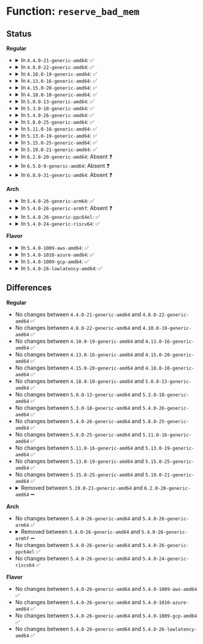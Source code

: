 # Function: <code>reserve_bad_mem</code>

## Status
<b>Regular</b>
<ul>
<li>
<details>
<summary>In <code>4.4.0-21-generic-amd64</code>: ✅</summary>

```c
void reserve_bad_mem(u64 pattern, phys_addr_t start_bad, phys_addr_t end_bad)
```

```json
{
  "name": "reserve_bad_mem",
  "collision_type": "Unique Static",
  "inline_type": "No",
  "funcs": [
    {
      "addr": 18446744071595151690,
      "name": "reserve_bad_mem",
      "external": false,
      "loc": "mm/memtest.c:27",
      "file": "mm/memtest.c",
      "inline": "seen, unknown",
      "caller_inline": [],
      "caller_func": [
        "mm/memtest.c:early_memtest",
        "mm/memtest.c:early_memtest"
      ]
    }
  ],
  "symbols": [
    {
      "addr": 18446744071595151690,
      "name": "reserve_bad_mem",
      "section": ".init.text",
      "bind": "STB_LOCAL",
      "size": 60
    }
  ]
}
```
</details>
</li>
<li>
<details>
<summary>In <code>4.8.0-22-generic-amd64</code>: ✅</summary>

```c
void reserve_bad_mem(u64 pattern, phys_addr_t start_bad, phys_addr_t end_bad)
```

```json
{
  "name": "reserve_bad_mem",
  "collision_type": "Unique Static",
  "inline_type": "No",
  "funcs": [
    {
      "addr": 18446744071595323789,
      "name": "reserve_bad_mem",
      "external": false,
      "loc": "mm/memtest.c:27",
      "file": "mm/memtest.c",
      "inline": "seen, unknown",
      "caller_inline": [],
      "caller_func": [
        "mm/memtest.c:early_memtest",
        "mm/memtest.c:early_memtest"
      ]
    }
  ],
  "symbols": [
    {
      "addr": 18446744071595323789,
      "name": "reserve_bad_mem",
      "section": ".init.text",
      "bind": "STB_LOCAL",
      "size": 60
    }
  ]
}
```
</details>
</li>
<li>
<details>
<summary>In <code>4.10.0-19-generic-amd64</code>: ✅</summary>

```c
void reserve_bad_mem(u64 pattern, phys_addr_t start_bad, phys_addr_t end_bad)
```

```json
{
  "name": "reserve_bad_mem",
  "collision_type": "Unique Static",
  "inline_type": "No",
  "funcs": [
    {
      "addr": 18446744071595571974,
      "name": "reserve_bad_mem",
      "external": false,
      "loc": "mm/memtest.c:27",
      "file": "mm/memtest.c",
      "inline": "seen, unknown",
      "caller_inline": [],
      "caller_func": [
        "mm/memtest.c:early_memtest",
        "mm/memtest.c:early_memtest"
      ]
    }
  ],
  "symbols": [
    {
      "addr": 18446744071595571974,
      "name": "reserve_bad_mem",
      "section": ".init.text",
      "bind": "STB_LOCAL",
      "size": 60
    }
  ]
}
```
</details>
</li>
<li>
<details>
<summary>In <code>4.13.0-16-generic-amd64</code>: ✅</summary>

```c
void reserve_bad_mem(u64 pattern, phys_addr_t start_bad, phys_addr_t end_bad)
```

```json
{
  "name": "reserve_bad_mem",
  "collision_type": "Unique Static",
  "inline_type": "No",
  "funcs": [
    {
      "addr": 18446744071596499653,
      "name": "reserve_bad_mem",
      "external": false,
      "loc": "mm/memtest.c:27",
      "file": "mm/memtest.c",
      "inline": "seen, unknown",
      "caller_inline": [],
      "caller_func": [
        "mm/memtest.c:early_memtest",
        "mm/memtest.c:early_memtest"
      ]
    }
  ],
  "symbols": [
    {
      "addr": 18446744071596499653,
      "name": "reserve_bad_mem",
      "section": ".init.text",
      "bind": "STB_LOCAL",
      "size": 65
    }
  ]
}
```
</details>
</li>
<li>
<details>
<summary>In <code>4.15.0-20-generic-amd64</code>: ✅</summary>

```c
void reserve_bad_mem(u64 pattern, phys_addr_t start_bad, phys_addr_t end_bad)
```

```json
{
  "name": "reserve_bad_mem",
  "collision_type": "Unique Static",
  "inline_type": "No",
  "funcs": [
    {
      "addr": 18446744071602827059,
      "name": "reserve_bad_mem",
      "external": false,
      "loc": "mm/memtest.c:28",
      "file": "mm/memtest.c",
      "inline": "seen, unknown",
      "caller_inline": [],
      "caller_func": [
        "mm/memtest.c:early_memtest",
        "mm/memtest.c:early_memtest"
      ]
    }
  ],
  "symbols": [
    {
      "addr": 18446744071602827059,
      "name": "reserve_bad_mem",
      "section": ".init.text",
      "bind": "STB_LOCAL",
      "size": 65
    }
  ]
}
```
</details>
</li>
<li>
<details>
<summary>In <code>4.18.0-10-generic-amd64</code>: ✅</summary>

```c
void reserve_bad_mem(u64 pattern, phys_addr_t start_bad, phys_addr_t end_bad)
```

```json
{
  "name": "reserve_bad_mem",
  "collision_type": "Unique Static",
  "inline_type": "No",
  "funcs": [
    {
      "addr": 18446744071603000426,
      "name": "reserve_bad_mem",
      "external": false,
      "loc": "mm/memtest.c:28",
      "file": "mm/memtest.c",
      "inline": "seen, unknown",
      "caller_inline": [],
      "caller_func": [
        "mm/memtest.c:early_memtest",
        "mm/memtest.c:early_memtest"
      ]
    }
  ],
  "symbols": [
    {
      "addr": 18446744071603000426,
      "name": "reserve_bad_mem",
      "section": ".init.text",
      "bind": "STB_LOCAL",
      "size": 65
    }
  ]
}
```
</details>
</li>
<li>
<details>
<summary>In <code>5.0.0-13-generic-amd64</code>: ✅</summary>

```c
void reserve_bad_mem(u64 pattern, phys_addr_t start_bad, phys_addr_t end_bad)
```

```json
{
  "name": "reserve_bad_mem",
  "collision_type": "Unique Static",
  "inline_type": "No",
  "funcs": [
    {
      "addr": 18446744071604799244,
      "name": "reserve_bad_mem",
      "external": false,
      "loc": "mm/memtest.c:28",
      "file": "mm/memtest.c",
      "inline": "seen, unknown",
      "caller_inline": [],
      "caller_func": [
        "mm/memtest.c:early_memtest",
        "mm/memtest.c:early_memtest"
      ]
    }
  ],
  "symbols": [
    {
      "addr": 18446744071604799244,
      "name": "reserve_bad_mem",
      "section": ".init.text",
      "bind": "STB_LOCAL",
      "size": 65
    }
  ]
}
```
</details>
</li>
<li>
<details>
<summary>In <code>5.3.0-18-generic-amd64</code>: ✅</summary>

```c
void reserve_bad_mem(u64 pattern, phys_addr_t start_bad, phys_addr_t end_bad)
```

```json
{
  "name": "reserve_bad_mem",
  "collision_type": "Unique Static",
  "inline_type": "No",
  "funcs": [
    {
      "addr": 18446744071604902539,
      "name": "reserve_bad_mem",
      "external": false,
      "loc": "mm/memtest.c:28",
      "file": "mm/memtest.c",
      "inline": "seen, unknown",
      "caller_inline": [],
      "caller_func": [
        "mm/memtest.c:early_memtest",
        "mm/memtest.c:early_memtest"
      ]
    }
  ],
  "symbols": [
    {
      "addr": 18446744071604902539,
      "name": "reserve_bad_mem",
      "section": ".init.text",
      "bind": "STB_LOCAL",
      "size": 65
    }
  ]
}
```
</details>
</li>
<li>
<details>
<summary>In <code>5.4.0-26-generic-amd64</code>: ✅</summary>

```c
void reserve_bad_mem(u64 pattern, phys_addr_t start_bad, phys_addr_t end_bad)
```

```json
{
  "name": "reserve_bad_mem",
  "collision_type": "Unique Static",
  "inline_type": "No",
  "funcs": [
    {
      "addr": 18446744071604936498,
      "name": "reserve_bad_mem",
      "external": false,
      "loc": "mm/memtest.c:28",
      "file": "mm/memtest.c",
      "inline": "seen, unknown",
      "caller_inline": [],
      "caller_func": [
        "mm/memtest.c:early_memtest",
        "mm/memtest.c:early_memtest"
      ]
    }
  ],
  "symbols": [
    {
      "addr": 18446744071604936498,
      "name": "reserve_bad_mem",
      "section": ".init.text",
      "bind": "STB_LOCAL",
      "size": 65
    }
  ]
}
```
</details>
</li>
<li>
<details>
<summary>In <code>5.8.0-25-generic-amd64</code>: ✅</summary>

```c
void reserve_bad_mem(u64 pattern, phys_addr_t start_bad, phys_addr_t end_bad)
```

```json
{
  "name": "reserve_bad_mem",
  "collision_type": "Unique Static",
  "inline_type": "No",
  "funcs": [
    {
      "addr": 18446744071609250728,
      "name": "reserve_bad_mem",
      "external": false,
      "loc": "mm/memtest.c:28",
      "file": "mm/memtest.c",
      "inline": "seen, unknown",
      "caller_inline": [],
      "caller_func": [
        "mm/memtest.c:do_one_pass",
        "mm/memtest.c:do_one_pass"
      ]
    }
  ],
  "symbols": [
    {
      "addr": 18446744071609250728,
      "name": "reserve_bad_mem",
      "section": ".init.text",
      "bind": "STB_LOCAL",
      "size": 65
    }
  ]
}
```
</details>
</li>
<li>
<details>
<summary>In <code>5.11.0-16-generic-amd64</code>: ✅</summary>

```c
void reserve_bad_mem(u64 pattern, phys_addr_t start_bad, phys_addr_t end_bad)
```

```json
{
  "name": "reserve_bad_mem",
  "collision_type": "Unique Static",
  "inline_type": "No",
  "funcs": [
    {
      "addr": 18446744071612317012,
      "name": "reserve_bad_mem",
      "external": false,
      "loc": "mm/memtest.c:28",
      "file": "mm/memtest.c",
      "inline": "seen, unknown",
      "caller_inline": [],
      "caller_func": [
        "mm/memtest.c:do_one_pass",
        "mm/memtest.c:do_one_pass"
      ]
    }
  ],
  "symbols": [
    {
      "addr": 18446744071612317012,
      "name": "reserve_bad_mem",
      "section": ".init.text",
      "bind": "STB_LOCAL",
      "size": 65
    }
  ]
}
```
</details>
</li>
<li>
<details>
<summary>In <code>5.13.0-19-generic-amd64</code>: ✅</summary>

```c
void reserve_bad_mem(u64 pattern, phys_addr_t start_bad, phys_addr_t end_bad)
```

```json
{
  "name": "reserve_bad_mem",
  "collision_type": "Unique Static",
  "inline_type": "No",
  "funcs": [
    {
      "addr": 18446744071614457269,
      "name": "reserve_bad_mem",
      "external": false,
      "loc": "mm/memtest.c:28",
      "file": "mm/memtest.c",
      "inline": "seen, unknown",
      "caller_inline": [],
      "caller_func": [
        "mm/memtest.c:do_one_pass",
        "mm/memtest.c:do_one_pass"
      ]
    }
  ],
  "symbols": [
    {
      "addr": 18446744071614457269,
      "name": "reserve_bad_mem",
      "section": ".init.text",
      "bind": "STB_LOCAL",
      "size": 65
    }
  ]
}
```
</details>
</li>
<li>
<details>
<summary>In <code>5.15.0-25-generic-amd64</code>: ✅</summary>

```c
void reserve_bad_mem(u64 pattern, phys_addr_t start_bad, phys_addr_t end_bad)
```

```json
{
  "name": "reserve_bad_mem",
  "collision_type": "Unique Static",
  "inline_type": "No",
  "funcs": [
    {
      "addr": 18446744071615402058,
      "name": "reserve_bad_mem",
      "external": false,
      "loc": "mm/memtest.c:28",
      "file": "mm/memtest.c",
      "inline": "seen, unknown",
      "caller_inline": [],
      "caller_func": [
        "mm/memtest.c:do_one_pass",
        "mm/memtest.c:do_one_pass"
      ]
    }
  ],
  "symbols": [
    {
      "addr": 18446744071615402058,
      "name": "reserve_bad_mem",
      "section": ".init.text",
      "bind": "STB_LOCAL",
      "size": 65
    }
  ]
}
```
</details>
</li>
<li>
<details>
<summary>In <code>5.19.0-21-generic-amd64</code>: ✅</summary>

```c
void reserve_bad_mem(u64 pattern, phys_addr_t start_bad, phys_addr_t end_bad)
```

```json
{
  "name": "reserve_bad_mem",
  "collision_type": "Unique Static",
  "inline_type": "No",
  "funcs": [
    {
      "addr": 18446744071617194027,
      "name": "reserve_bad_mem",
      "external": false,
      "loc": "mm/memtest.c:28",
      "file": "mm/memtest.c",
      "inline": "seen, unknown",
      "caller_inline": [],
      "caller_func": [
        "mm/memtest.c:do_one_pass",
        "mm/memtest.c:do_one_pass"
      ]
    }
  ],
  "symbols": [
    {
      "addr": 18446744071617194027,
      "name": "reserve_bad_mem",
      "section": ".init.text",
      "bind": "STB_LOCAL",
      "size": 79
    }
  ]
}
```
</details>
</li>
<li>
<details>
<summary>In <code>6.2.0-20-generic-amd64</code>: Absent ❓</summary>

```json
{
  "name": "reserve_bad_mem",
  "collision_type": "Unique Static",
  "inline_type": "Full",
  "funcs": [
    {
      "addr": 18446744071627892625,
      "name": "reserve_bad_mem",
      "external": false,
      "loc": "mm/memtest.c:28",
      "file": "mm/memtest.c",
      "inline": "not declared, inlined",
      "caller_inline": [
        "mm/memtest.c:early_memtest",
        "mm/memtest.c:early_memtest"
      ],
      "caller_func": []
    }
  ],
  "symbols": []
}
```
</details>
</li>
<li>
<details>
<summary>In <code>6.5.0-9-generic-amd64</code>: Absent ❓</summary>

```json
{
  "name": "reserve_bad_mem",
  "collision_type": "Unique Static",
  "inline_type": "Full",
  "funcs": [
    {
      "addr": 18446744071619655505,
      "name": "reserve_bad_mem",
      "external": false,
      "loc": "mm/memtest.c:31",
      "file": "mm/memtest.c",
      "inline": "not declared, inlined",
      "caller_inline": [
        "mm/memtest.c:early_memtest",
        "mm/memtest.c:early_memtest"
      ],
      "caller_func": []
    }
  ],
  "symbols": []
}
```
</details>
</li>
<li>
<details>
<summary>In <code>6.8.0-31-generic-amd64</code>: Absent ❓</summary>

```json
{
  "name": "reserve_bad_mem",
  "collision_type": "Unique Static",
  "inline_type": "Full",
  "funcs": [
    {
      "addr": 18446744071621960641,
      "name": "reserve_bad_mem",
      "external": false,
      "loc": "mm/memtest.c:32",
      "file": "mm/memtest.c",
      "inline": "not declared, inlined",
      "caller_inline": [
        "mm/memtest.c:early_memtest",
        "mm/memtest.c:early_memtest"
      ],
      "caller_func": []
    }
  ],
  "symbols": []
}
```
</details>
</li>
</ul>
<b>Arch</b>
<ul>
<li>
<details>
<summary>In <code>5.4.0-26-generic-arm64</code>: ✅</summary>

```c
void reserve_bad_mem(u64 pattern, phys_addr_t start_bad, phys_addr_t end_bad)
```

```json
{
  "name": "reserve_bad_mem",
  "collision_type": "Unique Static",
  "inline_type": "No",
  "funcs": [
    {
      "addr": 18446603336510976172,
      "name": "reserve_bad_mem",
      "external": false,
      "loc": "mm/memtest.c:28",
      "file": "mm/memtest.c",
      "inline": "seen, unknown",
      "caller_inline": [],
      "caller_func": [
        "mm/memtest.c:early_memtest",
        "mm/memtest.c:early_memtest"
      ]
    }
  ],
  "symbols": [
    {
      "addr": 18446603336510976172,
      "name": "reserve_bad_mem",
      "section": ".init.text",
      "bind": "STB_LOCAL",
      "size": 84
    }
  ]
}
```
</details>
</li>
<li>
<details>
<summary>In <code>5.4.0-26-generic-armhf</code>: Absent ❓</summary>

```json
{
  "name": "reserve_bad_mem",
  "collision_type": "Unique Static",
  "inline_type": "Full",
  "funcs": [
    {
      "addr": 3243458200,
      "name": "reserve_bad_mem",
      "external": false,
      "loc": "mm/memtest.c:28",
      "file": "mm/memtest.c",
      "inline": "not declared, inlined",
      "caller_inline": [
        "mm/memtest.c:early_memtest",
        "mm/memtest.c:early_memtest"
      ],
      "caller_func": []
    }
  ],
  "symbols": []
}
```
</details>
</li>
<li>
<details>
<summary>In <code>5.4.0-26-generic-ppc64el</code>: ✅</summary>

```c
void reserve_bad_mem(u64 pattern, phys_addr_t start_bad, phys_addr_t end_bad)
```

```json
{
  "name": "reserve_bad_mem",
  "collision_type": "Unique Static",
  "inline_type": "No",
  "funcs": [
    {
      "addr": 13835058055302632992,
      "name": "reserve_bad_mem",
      "external": false,
      "loc": "mm/memtest.c:28",
      "file": "mm/memtest.c",
      "inline": "seen, unknown",
      "caller_inline": [],
      "caller_func": [
        "mm/memtest.c:early_memtest",
        "mm/memtest.c:early_memtest"
      ]
    }
  ],
  "symbols": [
    {
      "addr": 13835058055302632992,
      "name": "reserve_bad_mem",
      "section": ".init.text",
      "bind": "STB_LOCAL",
      "size": 136
    }
  ]
}
```
</details>
</li>
<li>
<details>
<summary>In <code>5.4.0-24-generic-riscv64</code>: ✅</summary>

```c
void reserve_bad_mem(u64 pattern, phys_addr_t start_bad, phys_addr_t end_bad)
```

```json
{
  "name": "reserve_bad_mem",
  "collision_type": "Unique Static",
  "inline_type": "No",
  "funcs": [
    {
      "addr": 18446743936270700754,
      "name": "reserve_bad_mem",
      "external": false,
      "loc": "mm/memtest.c:28",
      "file": "mm/memtest.c",
      "inline": "seen, unknown",
      "caller_inline": [],
      "caller_func": [
        "mm/memtest.c:early_memtest",
        "mm/memtest.c:early_memtest"
      ]
    }
  ],
  "symbols": [
    {
      "addr": 18446743936270700754,
      "name": "reserve_bad_mem",
      "section": ".init.text",
      "bind": "STB_LOCAL",
      "size": 94
    }
  ]
}
```
</details>
</li>
</ul>
<b>Flavor</b>
<ul>
<li>
<details>
<summary>In <code>5.4.0-1009-aws-amd64</code>: ✅</summary>

```c
void reserve_bad_mem(u64 pattern, phys_addr_t start_bad, phys_addr_t end_bad)
```

```json
{
  "name": "reserve_bad_mem",
  "collision_type": "Unique Static",
  "inline_type": "No",
  "funcs": [
    {
      "addr": 18446744071604841958,
      "name": "reserve_bad_mem",
      "external": false,
      "loc": "mm/memtest.c:28",
      "file": "mm/memtest.c",
      "inline": "seen, unknown",
      "caller_inline": [],
      "caller_func": [
        "mm/memtest.c:early_memtest",
        "mm/memtest.c:early_memtest"
      ]
    }
  ],
  "symbols": [
    {
      "addr": 18446744071604841958,
      "name": "reserve_bad_mem",
      "section": ".init.text",
      "bind": "STB_LOCAL",
      "size": 65
    }
  ]
}
```
</details>
</li>
<li>
<details>
<summary>In <code>5.4.0-1010-azure-amd64</code>: ✅</summary>

```c
void reserve_bad_mem(u64 pattern, phys_addr_t start_bad, phys_addr_t end_bad)
```

```json
{
  "name": "reserve_bad_mem",
  "collision_type": "Unique Static",
  "inline_type": "No",
  "funcs": [
    {
      "addr": 18446744071604811019,
      "name": "reserve_bad_mem",
      "external": false,
      "loc": "mm/memtest.c:28",
      "file": "mm/memtest.c",
      "inline": "seen, unknown",
      "caller_inline": [],
      "caller_func": [
        "mm/memtest.c:early_memtest",
        "mm/memtest.c:early_memtest"
      ]
    }
  ],
  "symbols": [
    {
      "addr": 18446744071604811019,
      "name": "reserve_bad_mem",
      "section": ".init.text",
      "bind": "STB_LOCAL",
      "size": 65
    }
  ]
}
```
</details>
</li>
<li>
<details>
<summary>In <code>5.4.0-1009-gcp-amd64</code>: ✅</summary>

```c
void reserve_bad_mem(u64 pattern, phys_addr_t start_bad, phys_addr_t end_bad)
```

```json
{
  "name": "reserve_bad_mem",
  "collision_type": "Unique Static",
  "inline_type": "No",
  "funcs": [
    {
      "addr": 18446744071604919142,
      "name": "reserve_bad_mem",
      "external": false,
      "loc": "mm/memtest.c:28",
      "file": "mm/memtest.c",
      "inline": "seen, unknown",
      "caller_inline": [],
      "caller_func": [
        "mm/memtest.c:early_memtest",
        "mm/memtest.c:early_memtest"
      ]
    }
  ],
  "symbols": [
    {
      "addr": 18446744071604919142,
      "name": "reserve_bad_mem",
      "section": ".init.text",
      "bind": "STB_LOCAL",
      "size": 65
    }
  ]
}
```
</details>
</li>
<li>
<details>
<summary>In <code>5.4.0-26-lowlatency-amd64</code>: ✅</summary>

```c
void reserve_bad_mem(u64 pattern, phys_addr_t start_bad, phys_addr_t end_bad)
```

```json
{
  "name": "reserve_bad_mem",
  "collision_type": "Unique Static",
  "inline_type": "No",
  "funcs": [
    {
      "addr": 18446744071604940669,
      "name": "reserve_bad_mem",
      "external": false,
      "loc": "mm/memtest.c:28",
      "file": "mm/memtest.c",
      "inline": "seen, unknown",
      "caller_inline": [],
      "caller_func": [
        "mm/memtest.c:early_memtest",
        "mm/memtest.c:early_memtest"
      ]
    }
  ],
  "symbols": [
    {
      "addr": 18446744071604940669,
      "name": "reserve_bad_mem",
      "section": ".init.text",
      "bind": "STB_LOCAL",
      "size": 65
    }
  ]
}
```
</details>
</li>
</ul>

## Differences
<b>Regular</b>
<ul>
<li>
No changes between <code>4.4.0-21-generic-amd64</code> and <code>4.8.0-22-generic-amd64</code> ✅
</li>
<li>
No changes between <code>4.8.0-22-generic-amd64</code> and <code>4.10.0-19-generic-amd64</code> ✅
</li>
<li>
No changes between <code>4.10.0-19-generic-amd64</code> and <code>4.13.0-16-generic-amd64</code> ✅
</li>
<li>
No changes between <code>4.13.0-16-generic-amd64</code> and <code>4.15.0-20-generic-amd64</code> ✅
</li>
<li>
No changes between <code>4.15.0-20-generic-amd64</code> and <code>4.18.0-10-generic-amd64</code> ✅
</li>
<li>
No changes between <code>4.18.0-10-generic-amd64</code> and <code>5.0.0-13-generic-amd64</code> ✅
</li>
<li>
No changes between <code>5.0.0-13-generic-amd64</code> and <code>5.3.0-18-generic-amd64</code> ✅
</li>
<li>
No changes between <code>5.3.0-18-generic-amd64</code> and <code>5.4.0-26-generic-amd64</code> ✅
</li>
<li>
No changes between <code>5.4.0-26-generic-amd64</code> and <code>5.8.0-25-generic-amd64</code> ✅
</li>
<li>
No changes between <code>5.8.0-25-generic-amd64</code> and <code>5.11.0-16-generic-amd64</code> ✅
</li>
<li>
No changes between <code>5.11.0-16-generic-amd64</code> and <code>5.13.0-19-generic-amd64</code> ✅
</li>
<li>
No changes between <code>5.13.0-19-generic-amd64</code> and <code>5.15.0-25-generic-amd64</code> ✅
</li>
<li>
No changes between <code>5.15.0-25-generic-amd64</code> and <code>5.19.0-21-generic-amd64</code> ✅
</li>
<li>
<details>
<summary>Removed between <code>5.19.0-21-generic-amd64</code> and <code>6.2.0-20-generic-amd64</code> ➖</summary>

```c
void reserve_bad_mem(u64 pattern, phys_addr_t start_bad, phys_addr_t end_bad)
```
</details>
</li>
</ul>
<b>Arch</b>
<ul>
<li>
No changes between <code>5.4.0-26-generic-amd64</code> and <code>5.4.0-26-generic-arm64</code> ✅
</li>
<li>
<details>
<summary>Removed between <code>5.4.0-26-generic-amd64</code> and <code>5.4.0-26-generic-armhf</code> ➖</summary>

```c
void reserve_bad_mem(u64 pattern, phys_addr_t start_bad, phys_addr_t end_bad)
```
</details>
</li>
<li>
No changes between <code>5.4.0-26-generic-amd64</code> and <code>5.4.0-26-generic-ppc64el</code> ✅
</li>
<li>
No changes between <code>5.4.0-26-generic-amd64</code> and <code>5.4.0-24-generic-riscv64</code> ✅
</li>
</ul>
<b>Flavor</b>
<ul>
<li>
No changes between <code>5.4.0-26-generic-amd64</code> and <code>5.4.0-1009-aws-amd64</code> ✅
</li>
<li>
No changes between <code>5.4.0-26-generic-amd64</code> and <code>5.4.0-1010-azure-amd64</code> ✅
</li>
<li>
No changes between <code>5.4.0-26-generic-amd64</code> and <code>5.4.0-1009-gcp-amd64</code> ✅
</li>
<li>
No changes between <code>5.4.0-26-generic-amd64</code> and <code>5.4.0-26-lowlatency-amd64</code> ✅
</li>
</ul>
